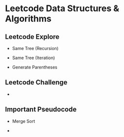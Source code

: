 # Leetcode Data Structures & Algorithms

## Leetcode Explore

- Same Tree (Recursion)

- Same Tree (Iteration)

- Generate Parentheses

## Leetcode Challenge

- 

## Important Pseudocode

- Merge Sort

-
